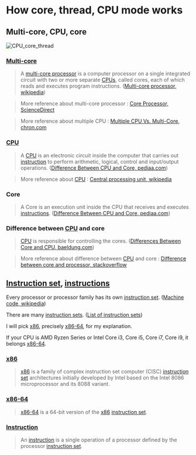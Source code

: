 # How core, thread, CPU mode works

## Multi-core, CPU, core

![CPU_core_thread](https://www.logicbig.com/quick-info/images/multithreading.png)

### [Multi-core](https://en.wikipedia.org/wiki/Multi-core_processor)

>A [multi-core processor](https://en.wikipedia.org/wiki/Multi-core_processor) is a computer processor on a single integrated circuit with two or more separate [CPUs](https://en.wikipedia.org/wiki/Central_processing_unit), called cores, each of which reads and executes program instructions. ([Multi-core processor, wikipedia](https://en.wikipedia.org/wiki/Multi-core_processor))

>More reference about multi-core processor : [Core Processor, ScienceDirect](https://www.sciencedirect.com/topics/computer-science/core-processor)

>More reference about multiple CPU : [Multiple CPU Vs. Multi-Core, chron.com](https://smallbusiness.chron.com/jpegs-hp-thin-client-42782.html)

### [CPU](https://en.wikipedia.org/wiki/Central_processing_unit)

>A [CPU](https://en.wikipedia.org/wiki/Central_processing_unit) is an electronic circuit inside the computer that carries out [instruction](https://simple.wikipedia.org/wiki/Instruction_(computer_science)) to perform arithmetic, logical, control and input/output operations. ([Difference Between CPU and Core, pediaa.com](https://pediaa.com/difference-between-cpu-and-core/))

>More reference about [CPU](https://en.wikipedia.org/wiki/Central_processing_unit) : [Central processing unit, wikipedia](https://en.wikipedia.org/wiki/Central_processing_unit)

### Core

>A Core is an execution unit inside the CPU that receives and executes [instructions](https://simple.wikipedia.org/wiki/Instruction_(computer_science)). ([Difference Between CPU and Core, pediaa.com](https://pediaa.com/difference-between-cpu-and-core/))

### Difference between [CPU](https://en.wikipedia.org/wiki/Central_processing_unit) and core

>[CPU](https://en.wikipedia.org/wiki/Central_processing_unit) is responsible for controlling the cores. ([Differences Between Core and CPU, baeldung.com](https://www.baeldung.com/cs/core-vs-cpu))

>More reference about difference between [CPU](https://en.wikipedia.org/wiki/Central_processing_unit) and core : [Difference between core and processor, stackoverflow](https://stackoverflow.com/questions/19225859/difference-between-core-and-processor)

## [Instruction set](https://en.wikipedia.org/wiki/Instruction_set_architecture), [instructions](https://simple.wikipedia.org/wiki/Instruction_(computer_science))

Every processor or processor family has its own [instruction set](https://en.wikipedia.org/wiki/Instruction_set_architecture). ([Machine code, wikipedia](https://en.wikipedia.org/wiki/Machine_code))

There are many [instruction sets](https://en.wikipedia.org/wiki/Comparison_of_instruction_set_architectures). ([List of instruction sets](https://en.wikipedia.org/wiki/Comparison_of_instruction_set_architectures))

I will pick [x86](https://en.wikipedia.org/wiki/X86), precisely [x86-64](https://en.wikipedia.org/wiki/X86-64), for my explanation.

If your CPU is AMD Ryzen Series or Intel Core i3, Core i5, Core i7, Core i9, it belongs [x86-64]([https://en.wikipedia.org/wiki/X86](https://en.wikipedia.org/wiki/X86-64)).

### [x86](https://en.wikipedia.org/wiki/X86)

>[x86](https://en.wikipedia.org/wiki/X86) is a family of complex instruction set computer (CISC) [instruction set](https://en.wikipedia.org/wiki/Comparison_of_instruction_set_architectures) architectures initially developed by Intel based on the Intel 8086 microprocessor and its 8088 variant.

### [x86-64](https://en.wikipedia.org/wiki/X86-64)

>[x86-64](https://en.wikipedia.org/wiki/X86-64) is a 64-bit version of the [x86](https://en.wikipedia.org/wiki/X86) [instruction set](https://en.wikipedia.org/wiki/Comparison_of_instruction_set_architectures).

### [Instruction](https://simple.wikipedia.org/wiki/Instruction_(computer_science))

>An [instruction](https://simple.wikipedia.org/wiki/Instruction_(computer_science)) is a single operation of a processor defined by the processor [instruction set](https://en.wikipedia.org/wiki/Instruction_set_architecture).
